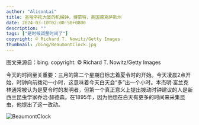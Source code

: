 ```yaml
---
author: "AlisonLai"
title: 圣哈辛托大厦的机械钟，博蒙特，美国德克萨斯州
date: 2024-03-10T02:00:50+0800
description: ""
tags: ["是时候调整时间了"]
copyright: © Richard T. Nowitz/Getty Images
thumbnail: /bing/BeaumontClock.jpg
---
```

图文来源自：bing.  copyright: © Richard T. Nowitz/Getty Images

今天的时间至关重要：三月的第二个星期日标志着夏令时的开始。今天凌晨2点开始，时钟向前拨动一小时，这意味着今天白天会“多”出一个小时。本杰明·富兰克林通常被认为是夏令时的发明者，但第一个真正意义上提出拨动时钟建议的人是新西兰昆虫学家乔治·赫德森。在1895年，因为他想在白天有更多的时间来采集昆虫，他提出了这一改动。

![BeaumontClock](/bing/BeaumontClock.jpg)